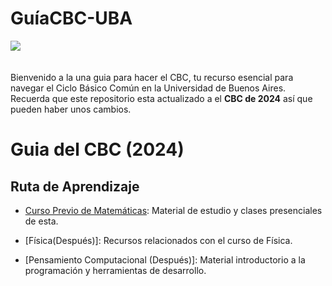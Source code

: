 # GuíaCBC-UBA
<img src="https://upload.wikimedia.org/wikipedia/commons/8/84/Logo_del_CBC-UBA.png">
<br><br><br>
Bienvenido a la una guia para hacer el CBC, tu recurso esencial para navegar el Ciclo Básico Común en la Universidad de Buenos Aires. Recuerda que este repositorio esta actualizado a el <b> CBC de 2024</b> así que pueden haber unos cambios.

# Guia del CBC (2024)


## Ruta de Aprendizaje
- [Curso Previo de Matemáticas](./Curso_Previo_Matematicas/): Material de estudio y clases presenciales de esta.

- [Física(Después)]: Recursos relacionados con el curso de Física.

- [Pensamiento Computacional (Después)]: Material introductorio a la programación y herramientas de desarrollo.
